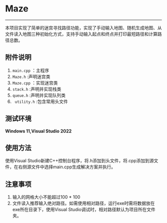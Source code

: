 # Maze 

---

本项目实现了简单的迷宫寻找路径功能，实现了手动输入地图、随机生成地图、从文件读入地图三种初始化方式，支持手动输入起点和终点并打印最短路径和计算路径总数。



## 附件说明

1. `main.cpp` ：主程序
2. `Maze.h`  :声明迷宫类
3. `Maze.cpp` ：实现迷宫类
4. `stack.h`  :声明并实现栈类
5. `queue.h` :声明并实现队列类
6. ` utility.h`  :包含常用头文件



## 测试环境

**Windows 11,Visual Studio 2022**



## 使用方法

使用Visual Studio新建C++控制台程序，将.h添加到头文件，将.cpp添加到源文件，在右侧源文件中选择main.cpp生成解决方案并执行。



## 注意事项 

1. 输入的网格大小不能超过100 * 100
2. 文件读入推荐输入绝对路径。如需使用相对路径，运行exe时需将数据放在exe所在目录下，使用Visual Studio调试时，相对路径默认为项目所在文件夹。